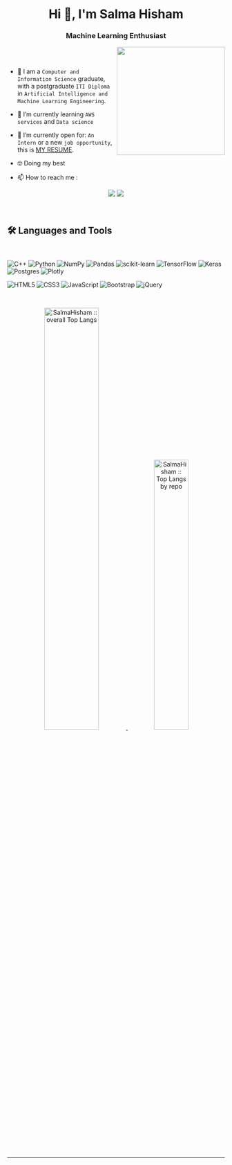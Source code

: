 
<h1 align="center">Hi 👋, I'm Salma Hisham</h1>
<h3 align="center">Machine Learning Enthusiast </h3>

<img align="right" src="https://user-images.githubusercontent.com/63050133/156676671-d5b2e362-97d4-4404-9447-dd71ddfea82f.gif" width = 250px/>

<br>
<br>

- 🏫 I am a `Computer and Information Science` graduate, with a postgraduate `ITI Diploma` in `Artificial Intelligence and Machine Learning Engineering`.
- 🌱 I’m currently learning `AWS services` and `Data science`

- 🤔 I’m currently open for: `An Intern` or a new `job opportunity`, this is [MY RESUME](https://drive.google.com/file/d/1Jr5Jn3UeEyJbdJmZs2lYcrzMXbRZIJ_G/view).

- 🤓 Doing my best 
- 📫 How to reach me :    
<p align="center">
<a href="mailto:salma.hishaam@gmail.com" title="Gmail"><img src="https://img.shields.io/badge/gmail-%23F05033.svg?style=for-the-badge&logo=gmail&logoColor=white"/></a> </a>
    <a href="https://www.linkedin.com/in/salmahisham/" title="LinkedIn"><img src="https://img.shields.io/badge/linkedin-%230077B5.svg?style=for-the-badge&logo=linkedin&logoColor=white"/></a>  
</p>

<br>

## 🛠 Languages and Tools

<br>

![C++](https://img.shields.io/badge/c++-%2300599C.svg?style=for-the-badge&logo=c%2B%2B&logoColor=white) ![Python](https://img.shields.io/badge/python-3670A0?style=for-the-badge&logo=python&logoColor=ffdd54) ![NumPy](https://img.shields.io/badge/numpy-%23013243.svg?style=for-the-badge&logo=numpy&logoColor=white) ![Pandas](https://img.shields.io/badge/pandas-%23150458.svg?style=for-the-badge&logo=pandas&logoColor=white) ![scikit-learn](https://img.shields.io/badge/scikit--learn-%23F7931E.svg?style=for-the-badge&logo=scikit-learn&logoColor=white)  ![TensorFlow](https://img.shields.io/badge/TensorFlow-%23FF6F00.svg?style=for-the-badge&logo=TensorFlow&logoColor=white) ![Keras](https://img.shields.io/badge/Keras-%23D00000.svg?style=for-the-badge&logo=Keras&logoColor=white) ![Postgres](https://img.shields.io/badge/postgres-%23316192.svg?style=for-the-badge&logo=postgresql&logoColor=white)  ![Plotly](https://img.shields.io/badge/Plotly-%233F4F75.svg?style=for-the-badge&logo=plotly&logoColor=white)

![HTML5](https://img.shields.io/badge/html5-%23E34F26.svg?style=for-the-badge&logo=html5&logoColor=white) ![CSS3](https://img.shields.io/badge/css3-%231572B6.svg?style=for-the-badge&logo=css3&logoColor=white)  ![JavaScript](https://img.shields.io/badge/javascript-%23323330.svg?style=for-the-badge&logo=javascript&logoColor=%23F7DF1E) ![Bootstrap](https://img.shields.io/badge/bootstrap-%23563D7C.svg?style=for-the-badge&logo=bootstrap&logoColor=white) ![jQuery](https://img.shields.io/badge/jquery-%230769AD.svg?style=for-the-badge&logo=jquery&logoColor=white)

<br>

<p align="center">
    <a href="https://github.com/SalmaHisham">
      <img width="50%"  src="https://github-readme-stats.vercel.app/api/top-langs/?username=SalmaHisham&langs_count=6&theme=tokyonight&layout=compact&hide_border=true"
          alt="SalmaHisham :: overall Top Langs " />
   <img width="40%" src="https://github-profile-summary-cards.vercel.app/api/cards/repos-per-language?username=salmahisham&theme=tokyonight&layout=compact&hide_border=true"
          alt="SalmaHisham :: Top Langs by repo" />
</a>
      </p>

----
